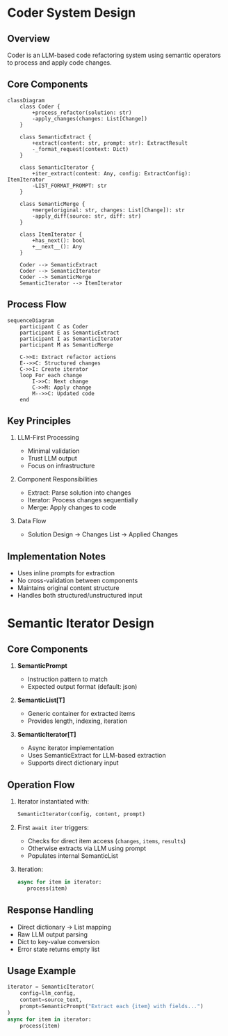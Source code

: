 # Coder System Design

## Overview
Coder is an LLM-based code refactoring system using semantic operators to process and apply code changes.

## Core Components

```mermaid
classDiagram
    class Coder {
        +process_refactor(solution: str)
        -apply_changes(changes: List[Change])
    }
    
    class SemanticExtract {
        +extract(content: str, prompt: str): ExtractResult
        -_format_request(context: Dict)
    }
    
    class SemanticIterator {
        +iter_extract(content: Any, config: ExtractConfig): ItemIterator
        -LIST_FORMAT_PROMPT: str
    }
    
    class SemanticMerge {
        +merge(original: str, changes: List[Change]): str
        -apply_diff(source: str, diff: str)
    }
    
    class ItemIterator {
        +has_next(): bool
        +__next__(): Any
    }

    Coder --> SemanticExtract
    Coder --> SemanticIterator
    Coder --> SemanticMerge
    SemanticIterator --> ItemIterator

```

## Process Flow

```mermaid
sequenceDiagram
    participant C as Coder
    participant E as SemanticExtract
    participant I as SemanticIterator
    participant M as SemanticMerge
    
    C->>E: Extract refactor actions
    E-->>C: Structured changes
    C->>I: Create iterator
    loop For each change
        I->>C: Next change
        C->>M: Apply change
        M-->>C: Updated code
    end
```

## Key Principles

1. LLM-First Processing
   - Minimal validation
   - Trust LLM output
   - Focus on infrastructure

2. Component Responsibilities
   - Extract: Parse solution into changes
   - Iterator: Process changes sequentially 
   - Merge: Apply changes to code

3. Data Flow
   - Solution Design → Changes List → Applied Changes

## Implementation Notes
- Uses inline prompts for extraction
- No cross-validation between components
- Maintains original content structure
- Handles both structured/unstructured input

# Semantic Iterator Design

## Core Components

1. **SemanticPrompt**
   - Instruction pattern to match
   - Expected output format (default: json)

2. **SemanticList[T]**
   - Generic container for extracted items
   - Provides length, indexing, iteration

3. **SemanticIterator[T]**
   - Async iterator implementation
   - Uses SemanticExtract for LLM-based extraction
   - Supports direct dictionary input

## Operation Flow

1. Iterator instantiated with:
   ```python
   SemanticIterator(config, content, prompt)
   ```

2. First `await iter` triggers:
   - Checks for direct item access (`changes`, `items`, `results`)
   - Otherwise extracts via LLM using prompt
   - Populates internal SemanticList

3. Iteration:
   ```python 
   async for item in iterator:
      process(item)
   ```

## Response Handling

- Direct dictionary -> List mapping
- Raw LLM output parsing
- Dict to key-value conversion 
- Error state returns empty list

## Usage Example
```python
iterator = SemanticIterator(
    config=llm_config,
    content=source_text,
    prompt=SemanticPrompt("Extract each {item} with fields...")
)
async for item in iterator:
    process(item)
```